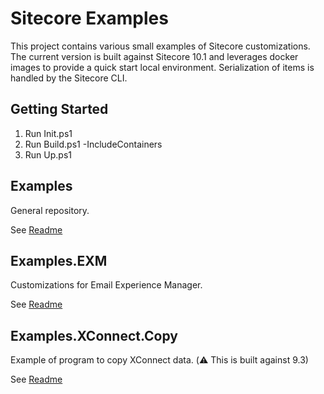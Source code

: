# Sitecore Examples
This project contains various small examples of Sitecore customizations.
The current version is built against Sitecore 10.1 and leverages docker images to provide a quick start local environment.
Serialization of items is handled by the Sitecore CLI.

## Getting Started
1. Run Init.ps1
1. Run Build.ps1 -IncludeContainers
1. Run Up.ps1

## Examples
General repository.

See <a href="src/Examples/Readme.md">Readme</a>

## Examples.EXM
Customizations for Email Experience Manager.

See <a href="src/Examples.EXM/Readme.md">Readme</a>

## Examples.XConnect.Copy
Example of program to copy XConnect data. (:warning: This is built against 9.3)

See <a href="src/Examples.XConnect.Copy/Readme.md">Readme</a>